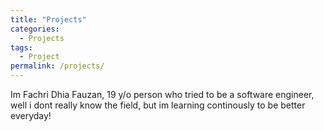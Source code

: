 ```yaml
---
title: "Projects"
categories:
  - Projects
tags:
  - Project
permalink: /projects/
---
```


Im Fachri Dhia Fauzan, 19 y/o person who tried to be a software engineer, well i dont really know the field, but im learning continously to be better everyday!